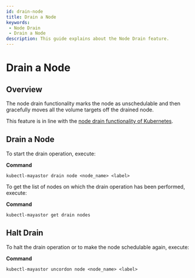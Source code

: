 ```yaml
---
id: drain-node
title: Drain a Node
keywords:
 - Node Drain
 - Drain a Node
description: This guide explains about the Node Drain feature.
---
```


# Drain a Node

## Overview

The node drain functionality marks the node as unschedulable and then gracefully moves all the volume targets off the drained node.

This feature is in line with the [node drain functionality of Kubernetes](https://kubernetes.io/docs/tasks/administer-cluster/safely-drain-node/).

## Drain a Node

To start the drain operation, execute:

**Command**

```
kubectl-mayastor drain node <node_name> <label>
```

To get the list of nodes on which the drain operation has been performed, execute:

**Command**

```
kubectl-mayastor get drain nodes
```

## Halt Drain

To halt the drain operation or to make the node schedulable again, execute:

**Command**

```
kubectl-mayastor uncordon node <node_name> <label>
```